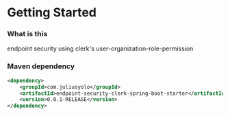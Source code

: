 # Getting Started

### What is this

endpoint security using clerk's user-organization-role-permission

### Maven dependency

```xml
<dependency>
    <groupId>com.juliusyolo</groupId>
    <artifactId>endpoint-security-clerk-spring-boot-starter</artifactId>
    <version>0.0.1-RELEASE</version>
</dependency>
```

